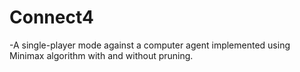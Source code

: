 # Connect4
-A single-player mode against a computer agent implemented using Minimax algorithm with and without pruning.
